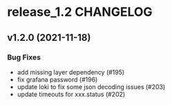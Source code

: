 # release_1.2 CHANGELOG

## v1.2.0 (2021-11-18)

### Bug Fixes

- add missing layer dependency (#195)
- fix grafana password (#196)
- update loki to fix some json decoding issues (#203)
- update timeouts for xxx.status (#202)


